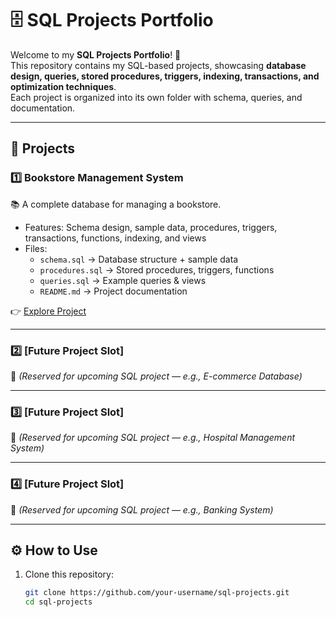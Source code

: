 # 🗄️ SQL Projects Portfolio

Welcome to my **SQL Projects Portfolio**! 🚀  
This repository contains my SQL-based projects, showcasing **database design, queries, stored procedures, triggers, indexing, transactions, and optimization techniques**.  
Each project is organized into its own folder with schema, queries, and documentation.

---

## 📂 Projects

### 1️⃣ Bookstore Management System
📚 A complete database for managing a bookstore.  
- Features: Schema design, sample data, procedures, triggers, transactions, functions, indexing, and views  
- Files:
  - `schema.sql` → Database structure + sample data  
  - `procedures.sql` → Stored procedures, triggers, functions  
  - `queries.sql` → Example queries & views  
  - `README.md` → Project documentation  

👉 [Explore Project](./bookstore/)

---

### 2️⃣ [Future Project Slot]
📌 *(Reserved for upcoming SQL project — e.g., E-commerce Database)*  

---

### 3️⃣ [Future Project Slot]
📌 *(Reserved for upcoming SQL project — e.g., Hospital Management System)*  

---

### 4️⃣ [Future Project Slot]
📌 *(Reserved for upcoming SQL project — e.g., Banking System)*  

---

## ⚙️ How to Use
1. Clone this repository:  
   ```bash
   git clone https://github.com/your-username/sql-projects.git
   cd sql-projects

